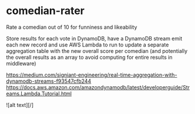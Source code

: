 # comedian-rater

Rate a comedian out of 10 for funniness and likeability

Store results for each vote in DynamoDB, have a DynamoDB stream emit each new record and use AWS Lambda to run to update a separate aggregation table with the new overall score per comedian (and potentially the overall results as an array to avoid computing for entire results in middleware)

https://medium.com/signiant-engineering/real-time-aggregation-with-dynamodb-streams-f93547cfb244
https://docs.aws.amazon.com/amazondynamodb/latest/developerguide/Streams.Lambda.Tutorial.html

![alt text][/]
